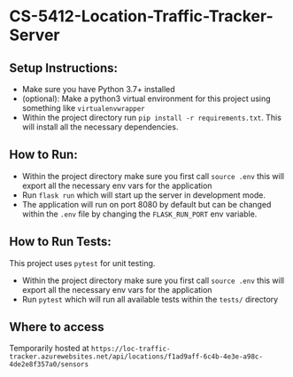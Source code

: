 # CS-5412-Location-Traffic-Tracker-Server

## Setup Instructions:

- Make sure you have Python 3.7+ installed
- (optional): Make a python3 virtual environment for this project using something like `virtualenvwrapper`
- Within the project directory run `pip install -r requirements.txt`. This will install all the necessary dependencies.

## How to Run:

- Within the project directory make sure you first call `source .env` this will export all the necessary env vars for the application
- Run `flask run` which will start up the server in development mode.
- The application will run on port 8080 by default but can be changed within the `.env` file by changing the `FLASK_RUN_PORT` env variable.

## How to Run Tests:

This project uses `pytest` for unit testing.

- Within the project directory make sure you first call `source .env` this will export all the necessary env vars for the application
- Run `pytest` which will run all available tests within the `tests/` directory

## Where to access

Temporarily hosted at `https://loc-traffic-tracker.azurewebsites.net/api/locations/f1ad9aff-6c4b-4e3e-a98c-4de2e8f357a0/sensors`
